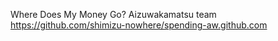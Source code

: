 Where Does My Money Go? Aizuwakamatsu team https://github.com/shimizu-nowhere/spending-aw.github.com
